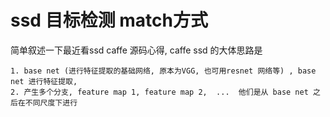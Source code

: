 # ssd 目标检测 match方式

简单叙述一下最近看ssd caffe 源码心得,
caffe ssd 的大体思路是  

 	1. base net (进行特征提取的基础网络, 原本为VGG, 也可用resnet 网络等) , base net 进行特征提取, 
 	2. 产生多个分支, feature map 1, feature map 2,  ...  他们是从 base net 之后在不同尺度下进行
